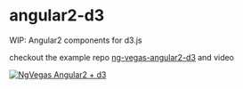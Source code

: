 # angular2-d3
WIP: Angular2 components for d3.js


checkout the example repo
[ng-vegas-angular2-d3](https://github.com/gdi2290/ng-vegas-angular2-d3)
and video

[![NgVegas Angular2 + d3](http://img.youtube.com/vi/x296y5mErWI/0.jpg)](http://www.youtube.com/watch?v=x296y5mErWI)
